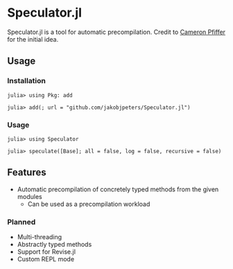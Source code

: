 
# Speculator.jl

Speculator.jl is a tool for automatic precompilation.
Credit to [Cameron Pfiffer](https://github.com/cpfiffer) for the initial idea.

## Usage

### Installation

```julia-repl
julia> using Pkg: add

julia> add(; url = "github.com/jakobjpeters/Speculator.jl")
```

### Usage

```julia-repl
julia> using Speculator

julia> speculate([Base]; all = false, log = false, recursive = false)
```

## Features

- Automatic precompilation of concretely typed methods from the given modules
    - Can be used as a precompilation workload

### Planned

- Multi-threading
- Abstractly typed methods
- Support for Revise.jl
- Custom REPL mode
